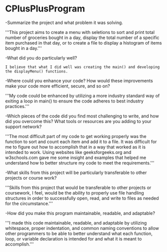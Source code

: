 # CPlusPlusProgram

-Summarize the project and what problem it was solving.

'''This project aims to create a menu with seletions to sort and print total number of groceries bought in a day, display the total number of a specific item purchased in that day, or to create a file to display a histogram of items bought in a day.'''

-What did you do particularly well?

    I believe that what I did well was creating the main() and developing the displayMenu() functions.

-Where could you enhance your code? How would these improvements make your code more efficient, secure, and so on?

'''My code could be enhanced by utilizing a more industry standard way of exiting a loop in main() to ensure the code adheres to best industry practices.'''

-Which pieces of the code did you find most challenging to write, and how did you overcome this? What tools or resources are you adding to your support network?

'''The most difficult part of my code to get working properly was the function to sort and count each item and add it to a file. It was difficult for me to figure out how to accomplish that in a way that worked as it is intended to work. Using websites like geeksforgeeks.org and w3schools.com gave me some insight and examples that helped me understand how to better structure my code to meet the requirements.'''

-What skills from this project will be particularly transferable to other projects or course work?

'''Skills from this project that would be transferable to other projects or coursework, I feel, would be the ability to properly use file handling structures in order to successfully open, read, and write to files as needed for the circumstance.'''

-How did you make this program maintainable, readable, and adaptable?

'''I made this code maintainable, readable, and adaptable by utilizing whitespace, proper indentation, and common naming conventions to allow other programmers to be able to better understand what each function, loop, or variable declaration is intended for and what it is meant to accomplish.'''
